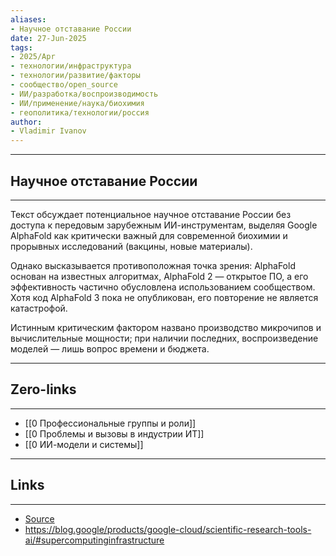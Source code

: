 ```yaml
---
aliases: 
- Научное отставание России 
date: 27-Jun-2025
tags:
- 2025/Apr
- технологии/инфраструктура
- технологии/развитие/факторы
- сообщество/open_source
- ИИ/разработка/воспроизводимость
- ИИ/применение/наука/биохимия
- геополитика/технологии/россия
author:
- Vladimir Ivanov
---
```

-----
##  Научное отставание России 
-----
Текст обсуждает потенциальное научное отставание России без доступа к передовым зарубежным ИИ-инструментам, выделяя Google AlphaFold как критически важный для современной биохимии и прорывных исследований (вакцины, новые материалы). 

Однако высказывается противоположная точка зрения: AlphaFold основан на известных алгоритмах, AlphaFold 2 — открытое ПО, а его эффективность частично обусловлена использованием сообществом. Хотя код AlphaFold 3 пока не опубликован, его повторение не является катастрофой. 

Истинным критическим фактором названо производство микрочипов и вычислительные мощности; при наличии последних, воспроизведение моделей — лишь вопрос времени и бюджета.

---
## Zero-links
---
- [[0 Профессиональные группы и роли]]
- [[0 Проблемы и вызовы в индустрии ИТ]]
- [[0 ИИ-модели и системы]]

---
## Links
---
- [Source](https://t.me/turboproject/1582)
- https://blog.google/products/google-cloud/scientific-research-tools-ai/#supercomputinginfrastructure